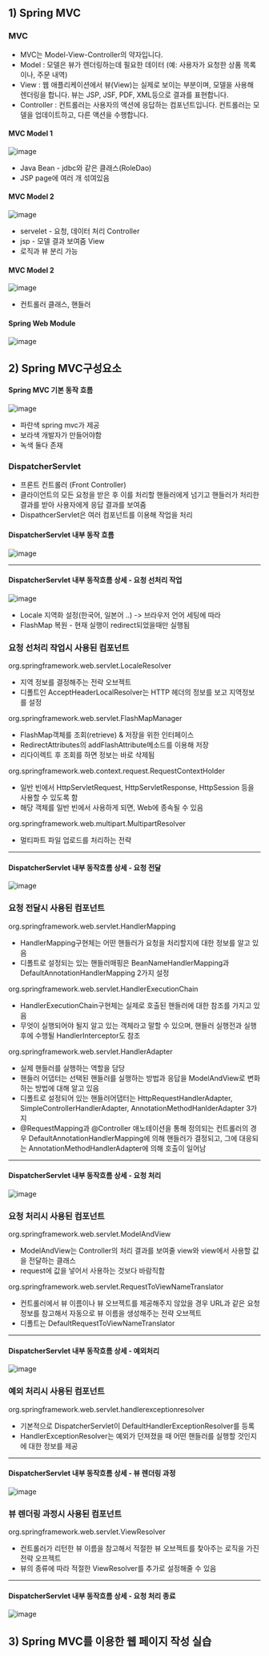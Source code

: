## 1) Spring MVC
### MVC
- MVC는 Model-View-Controller의 약자입니다.
- Model : 모델은 뷰가 렌더링하는데 필요한 데이터 (예: 사용자가 요청한 상품 목록이나, 주문 내역)
- View : 웹 애플리케이션에서 뷰(View)는 실제로 보이는 부분이며, 모델을 사용해 렌더링을 합니다. 뷰는 JSP, JSF, PDF, XML등으로 결과를 표현합니다.
- Controller : 컨트롤러는 사용자의 액션에 응답하는 컴포넌트입니다. 컨트롤러는 모델을 업데이트하고, 다른 액션을 수행합니다.

#### MVC Model 1
![image](https://user-images.githubusercontent.com/71435571/119926863-2e31d100-bfb3-11eb-8a57-cfe881ba270e.png)
- Java Bean - jdbc와 같은 클래스(RoleDao)
- JSP page에 여러 개 섞여있음

#### MVC Model 2
![image](https://user-images.githubusercontent.com/71435571/119926884-3853cf80-bfb3-11eb-95a5-02dedbca70c8.png)
- servelet - 요청, 데이터 처리 Controller
- jsp - 모델 결과 보여줌 View
- 로직과 뷰 분리 가능

#### MVC Model 2
![image](https://user-images.githubusercontent.com/71435571/119926894-3db11a00-bfb3-11eb-9b09-89265fdf4c30.png)
- 컨트롤러 클래스, 핸들러

#### Spring Web Module
![image](https://user-images.githubusercontent.com/71435571/119926904-43a6fb00-bfb3-11eb-9ba2-532609ccbd72.png)

## 2) Spring MVC구성요소
#### Spring MVC 기본 동작 흐름
![image](https://user-images.githubusercontent.com/71435571/119927066-a39da180-bfb3-11eb-8927-f90aab73510c.png)
- 파란색 spring mvc가 제공
- 보라색 개발자가 만들어야함
- 녹색 둘다 존재

### DispatcherServlet
- 프론트 컨트롤러 (Front Controller)
- 클라이언트의 모든 요청을 받은 후 이를 처리할 핸들러에게 넘기고 핸들러가 처리한 결과를 받아 사용자에게 응답 결과를 보여줌
- DispathcerServlet은 여러 컴포넌트를 이용해 작업을 처리

#### DispatcherServlet 내부 동작 흐름
![image](https://user-images.githubusercontent.com/71435571/119927367-43f3c600-bfb4-11eb-8cc5-76aa455a0d66.png)

-----
#### DispatcherServlet 내부 동작흐름 상세 - 요청 선처리 작업
![image](https://user-images.githubusercontent.com/71435571/119927491-7e5d6300-bfb4-11eb-8181-6c512cf38fad.png)
- Locale 지역화 설정(한국어, 일본어 ..) -> 브라우저 언어 세팅에 따라
- FlashMap 복원 - 현재 실행이 redirect되었을때만 실행됨

### 요청 선처리 작업시 사용된 컴포넌트
org.springframework.web.servlet.LocaleResolver
- 지역 정보를 결정해주는 전략 오브젝트
- 디폴트인 AcceptHeaderLocalResolver는 HTTP 헤더의 정보를 보고 지역정보를 설정

org.springframework.web.servlet.FlashMapManager
- FlashMap객체를 조회(retrieve) & 저장을 위한 인터페이스
- RedirectAttributes의 addFlashAttribute메소드를 이용해 저장
- 리다이렉트 후 조회를 하면 정보는 바로 삭제됨

org.springframework.web.context.request.RequestContextHolder
- 일반 빈에서 HttpServletRequest, HttpServletResponse, HttpSession 등을 사용할 수 있도록 함
- 해당 객체를 일반 빈에서 사용하게 되면, Web에 종속될 수 있음

org.springframework.web.multipart.MultipartResolver
- 멀티파트 파일 업로드를 처리하는 전략
-----
#### DispatcherServlet 내부 동작흐름 상세 - 요청 전달
![image](https://user-images.githubusercontent.com/71435571/119927853-40147380-bfb5-11eb-87c2-652b59eed5e2.png)

### 요청 전달시 사용된 컴포넌트
org.springframework.web.servlet.HandlerMapping
- HandlerMapping구현체는 어떤 핸들러가 요청을 처리할지에 대한 정보를 알고 있음
- 디폴트로 설정되는 있는 핸들러매핑은 BeanNameHandlerMapping과 DefaultAnnotationHandlerMapping 2가지 설정

org.springframework.web.servlet.HandlerExecutionChain
- HandlerExecutionChain구현체는 실제로 호출된 핸들러에 대한 참조를 가지고 있음
- 무엇이 실행되어야 될지 알고 있는 객체라고 말할 수 있으며, 핸들러 실행전과 실행후에 수행될 HandlerInterceptor도 참조

org.springframework.web.servlet.HandlerAdapter
- 실제 핸들러를 실행하는 역할을 담당
- 핸들러 어댑터는 선택된 핸들러를 실행하는 방법과 응답을 ModelAndView로 변화하는 방법에 대해 알고 있음
- 디폴트로 설정되어 있는 핸들러어댑터는 HttpRequestHandlerAdapter, SimpleControllerHandlerAdapter, AnnotationMethodHanlderAdapter 3가지
- @RequestMapping과 @Controller 애노테이션을 통해 정의되는 컨트롤러의 경우 DefaultAnnotationHandlerMapping에 의해 핸들러가 결정되고, 그에 대응되는 AnnotationMethodHandlerAdapter에 의해 호출이 일어남
-----
#### DispatcherServlet 내부 동작흐름 상세 - 요청 처리
![image](https://user-images.githubusercontent.com/71435571/119928054-c6c95080-bfb5-11eb-8f43-fa2a758beeed.png)

### 요청 처리시 사용된 컴포넌트
org.springframework.web.servlet.ModelAndView
- ModelAndView는 Controller의 처리 결과를 보여줄 view와 view에서 사용할 값을 전달하는 클래스
- request에 값을 넣어서 사용하는 것보다 바람직함

org.springframework.web.servlet.RequestToViewNameTranslator
- 컨트롤러에서 뷰 이름이나 뷰 오브젝트를 제공해주지 않았을 경우 URL과 같은 요청정보를 참고해서 자동으로 뷰 이름을 생성해주는 전략 오브젝트
- 디폴트는 DefaultRequestToViewNameTranslator
-----
#### DispatcherServlet 내부 동작흐름 상세 - 예외처리
![image](https://user-images.githubusercontent.com/71435571/119928202-13149080-bfb6-11eb-85a0-a973f2309b67.png)

### 예외 처리시 사용된 컴포넌트
org.springframework.web.servlet.handlerexceptionresolver
- 기본적으로 DispatcherServlet이 DefaultHandlerExceptionResolver를 등록
- HandlerExceptionResolver는 예외가 던져졌을 때 어떤 핸들러를 실행할 것인지에 대한 정보를 제공
-----
#### DispatcherServlet 내부 동작흐름 상세 - 뷰 렌더링 과정
![image](https://user-images.githubusercontent.com/71435571/119928285-3fc8a800-bfb6-11eb-8b9d-9d79d377c1d1.png)
### 뷰 렌더링 과정시 사용된 컴포넌트
org.springframework.web.servlet.ViewResolver
- 컨트롤러가 리턴한 뷰 이름을 참고해서 적절한 뷰 오브젝트를 찾아주는 로직을 가진 전략 오프젝트
- 뷰의 종류에 따라 적절한 ViewResolver를 추가로 설정해줄 수 있음
-----
#### DispatcherServlet 내부 동작흐름 상세 - 요청 처리 종료
![image](https://user-images.githubusercontent.com/71435571/119928463-98984080-bfb6-11eb-9221-bdede2f7d384.png)

## 3) Spring MVC를 이용한 웹 페이지 작성 실습


